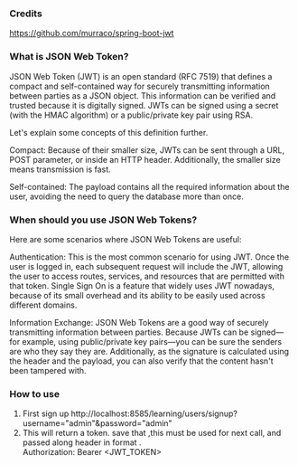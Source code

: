 ### Credits
https://github.com/murraco/spring-boot-jwt

### What is JSON Web Token?
JSON Web Token (JWT) is an open standard (RFC 7519) that defines a compact and self-contained way for securely transmitting information between parties as a JSON object. This information can be verified and trusted because it is digitally signed. JWTs can be signed using a secret (with the HMAC algorithm) or a public/private key pair using RSA.

Let's explain some concepts of this definition further.

Compact: Because of their smaller size, JWTs can be sent through a URL, POST parameter, or inside an HTTP header. Additionally, the smaller size means transmission is fast.

Self-contained: The payload contains all the required information about the user, avoiding the need to query the database more than once.

### When should you use JSON Web Tokens?
Here are some scenarios where JSON Web Tokens are useful:

Authentication: This is the most common scenario for using JWT. 
Once the user is logged in, each subsequent request will include the JWT, allowing the user to access routes, 
services, and resources that are permitted with that token.
Single Sign On is a feature that widely uses JWT nowadays, because of its small overhead and its ability to be easily used across different domains.

Information Exchange: JSON Web Tokens are a good way of securely transmitting information between parties.
Because JWTs can be signed—for example, using public/private key pairs—you can be sure the senders are who they say they are. 
Additionally, as the signature is calculated using the header and the payload, you can also verify that the content hasn't been tampered with.


### How to use

1. First sign up
   http://localhost:8585/learning/users/signup?username="admin"&password="admin"
2. This will return a token. save that ,this must be used for next call, and passed along header in format .</br>
   Authorization: Bearer <JWT_TOKEN>
